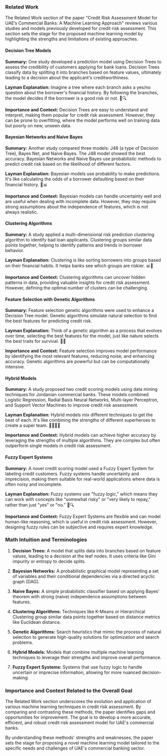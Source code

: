 ### Related Work

The Related Work section of the paper "Credit Risk Assessment Model for UAE’s Commercial Banks: A Machine Learning Approach" reviews various studies and models previously developed for credit risk assessment. This section sets the stage for the proposed machine learning model by highlighting the strengths and limitations of existing approaches.

#### Decision Tree Models

**Summary:**
One study developed a prediction model using Decision Trees to assess the credibility of customers applying for bank loans. Decision Trees classify data by splitting it into branches based on feature values, ultimately leading to a decision about the applicant's creditworthiness.

**Layman Explanation:**
Imagine a tree where each branch asks a yes/no question about the borrower's financial history. By following the branches, the model decides if the borrower is a good risk or not. 🌳🔍

**Importance and Context:**
Decision Trees are easy to understand and interpret, making them popular for credit risk assessment. However, they can be prone to overfitting, where the model performs well on training data but poorly on new, unseen data.

#### Bayesian Networks and Naive Bayes

**Summary:**
Another study compared three models: J48 (a type of Decision Tree), Bayes Net, and Naive Bayes. The J48 model showed the best accuracy. Bayesian Networks and Naive Bayes use probabilistic methods to predict credit risk based on the likelihood of different factors.

**Layman Explanation:**
Bayesian models use probability to make predictions. It's like calculating the odds of a borrower defaulting based on their financial history. 🎲📊

**Importance and Context:**
Bayesian models can handle uncertainty well and are useful when dealing with incomplete data. However, they may require strong assumptions about the independence of features, which is not always realistic.

#### Clustering Algorithms

**Summary:**
A study applied a multi-dimensional risk prediction clustering algorithm to identify bad loan applicants. Clustering groups similar data points together, helping to identify patterns and trends in borrower behavior.

**Layman Explanation:**
Clustering is like sorting borrowers into groups based on their financial habits. It helps banks see which groups are riskier. 📊🧩

**Importance and Context:**
Clustering algorithms can uncover hidden patterns in data, providing valuable insights for credit risk assessment. However, defining the optimal number of clusters can be challenging.

#### Feature Selection with Genetic Algorithms

**Summary:**
Feature selection genetic algorithms were used to enhance a Decision Tree model. Genetic algorithms simulate natural selection to find the best features for predicting credit risk.

**Layman Explanation:**
Think of a genetic algorithm as a process that evolves over time, selecting the best features for the model, just like nature selects the best traits for survival. 🌱🔬

**Importance and Context:**
Feature selection improves model performance by identifying the most relevant features, reducing noise, and enhancing accuracy. Genetic algorithms are powerful but can be computationally intensive.

#### Hybrid Models

**Summary:**
A study proposed two credit scoring models using data mining techniques for Jordanian commercial banks. These models combined Logistic Regression, Radial Basis Neural Networks, Multi-layer Perceptron, and Support Vector Machines to improve credit risk assessment.

**Layman Explanation:**
Hybrid models mix different techniques to get the best of each. It's like combining the strengths of different superheroes to create a super team. 🦸‍♂️🦸‍♀️

**Importance and Context:**
Hybrid models can achieve higher accuracy by leveraging the strengths of multiple algorithms. They are complex but often outperform single models in credit risk assessment.

#### Fuzzy Expert Systems

**Summary:**
A novel credit scoring model used a Fuzzy Expert System for labeling credit customers. Fuzzy systems handle uncertainty and imprecision, making them suitable for real-world applications where data is often noisy and incomplete.

**Layman Explanation:**
Fuzzy systems use "fuzzy logic," which means they can work with concepts like "somewhat risky" or "very likely to repay," rather than just "yes" or "no." 🤔🔍

**Importance and Context:**
Fuzzy Expert Systems are flexible and can model human-like reasoning, which is useful in credit risk assessment. However, designing fuzzy rules can be subjective and requires expert knowledge.

### Math Intuition and Terminologies

1. **Decision Trees:** A model that splits data into branches based on feature values, leading to a decision at the leaf nodes. It uses criteria like Gini impurity or entropy to decide splits.
   
2. **Bayesian Networks:** A probabilistic graphical model representing a set of variables and their conditional dependencies via a directed acyclic graph (DAG).

3. **Naive Bayes:** A simple probabilistic classifier based on applying Bayes' theorem with strong (naive) independence assumptions between features.

4. **Clustering Algorithms:** Techniques like K-Means or Hierarchical Clustering group similar data points together based on distance metrics like Euclidean distance.

5. **Genetic Algorithms:** Search heuristics that mimic the process of natural selection to generate high-quality solutions for optimization and search problems.

6. **Hybrid Models:** Models that combine multiple machine learning techniques to leverage their strengths and improve overall performance.

7. **Fuzzy Expert Systems:** Systems that use fuzzy logic to handle uncertain or imprecise information, allowing for more nuanced decision-making.

### Importance and Context Related to the Overall Goal

The Related Work section underscores the evolution and application of various machine learning techniques in credit risk assessment. By comparing and contrasting these methods, the paper identifies gaps and opportunities for improvement. The goal is to develop a more accurate, efficient, and robust credit risk assessment model for UAE's commercial banks.

By understanding these methods' strengths and weaknesses, the paper sets the stage for proposing a novel machine learning model tailored to the specific needs and challenges of UAE's commercial banking sector.


